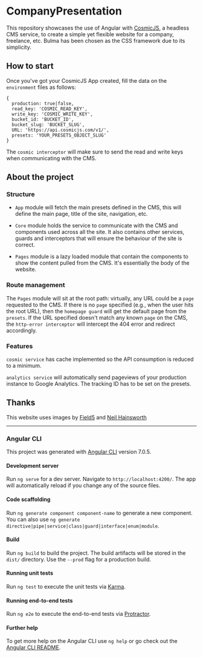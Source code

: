 # CompanyPresentation

This repository showcases the use of Angular with [CosmicJS](cosmicjs.com), a headless CMS service, to create a simple yet flexible website for a company, freelance, etc. Bulma has been chosen as the CSS framework due to its simplicity.

## How to start

Once you've got your CosmicJS App created, fill the data on the `environment` files as follows:
```
{
  production: true|false,
  read_key: 'COSMIC_READ_KEY',
  write_key: 'COSMIC_WRITE_KEY',
  bucket_id: 'BUCKET_ID',
  bucket_slug: 'BUCKET_SLUG',
  URL: 'https://api.cosmicjs.com/v1/',
  presets: 'YOUR_PRESETS_OBJECT_SLUG'
}
```
The `cosmic interceptor` will make sure to send the read and write keys when communicating with the CMS.

## About the project

### Structure

* `App` module will fetch the main presets defined in the CMS, this will define the main page, title of the site, navigation, etc.

* `Core` module holds the service to communicate with the CMS and components used across all the site. It also contains other services, guards and interceptors that will ensure the behaviour of the site is correct.

* `Pages` module is a lazy loaded module that contain the components to show the content pulled from the CMS. It's essentially the body of the website.

### Route management

The `Pages` module will sit at the root path: virtually, any URL could be a `page` requested to the CMS. If there is no `page` specified (e.g., when the user hits the root URL), then the `homepage guard` will get the default page from the `presets`. If the URL specified doesn't match any known `page` on the CMS, the `http-error interceptor` will intercept the 404 error and redirect accordingly.

### Features

`cosmic service` has cache implemented so the API consumption is reduced to a minimum.

`analytics service` will automatically send pageviews of your production instance to Google Analytics. The tracking ID has to be set on the presets.

## Thanks

This website uses images by [Field5](https://www.iconfinder.com/Field5) and [Neil Hainsworth](https://www.iconfinder.com/neilorangepeel)

------

### Angular CLI

This project was generated with [Angular CLI](https://github.com/angular/angular-cli) version 7.0.5.

#### Development server

Run `ng serve` for a dev server. Navigate to `http://localhost:4200/`. The app will automatically reload if you change any of the source files.

#### Code scaffolding

Run `ng generate component component-name` to generate a new component. You can also use `ng generate directive|pipe|service|class|guard|interface|enum|module`.

#### Build

Run `ng build` to build the project. The build artifacts will be stored in the `dist/` directory. Use the `--prod` flag for a production build.

#### Running unit tests

Run `ng test` to execute the unit tests via [Karma](https://karma-runner.github.io).

#### Running end-to-end tests

Run `ng e2e` to execute the end-to-end tests via [Protractor](http://www.protractortest.org/).

#### Further help

To get more help on the Angular CLI use `ng help` or go check out the [Angular CLI README](https://github.com/angular/angular-cli/blob/master/README.md).
